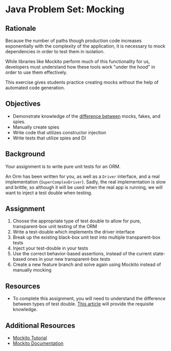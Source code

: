 # Java Problem Set: Mocking

## Rationale

Because the number of paths though production code increases exponentially with the complexity of the application, it is necessary to mock dependencies in order to test them in isolation.

While libraries like Mockito perform much of this functionality for us, developers must understand how these tools work "under the hood" in order to use them effectively.

This exercise gives students practice creating mocks without the help of automated code generation.

## Objectives

- Demonstrate knowledge of the [difference between](https://martinfowler.com/articles/mocksArentStubs.html) mocks, fakes, and spies.
- Manually create spies
- Write code that utilizes constructor injection
- Write tests that utilize spies and DI

## Background

Your assignment is to write pure unit tests for an ORM.

An Orm has been written for you, as well as a `Driver` interface, and a real implementation (`SuperComplexDriver`). Sadly, the real implementation is slow and brittle, so although it will be used when the real app is running, we will want to inject a test double when testing.

## Assignment

1. Choose the appropriate type of test double to allow for pure, transparent-box unit testing of the ORM
1. Write a test-double which implements the driver interface
1. Break up the existing black-box unit test into multiple transparent-box tests
1. Inject your test-double in your tests
1. Use the correct behavior-based assertions, instead of the current state-based ones in your new transparent-box tests
1. Create a new feature branch and solve again using Mockito instead of manually mocking

## Resources

- To complete this assignment, you will need to understand the difference between types of test double. [This article](https://martinfowler.com/articles/mocksArentStubs.html) will provide the requisite knowledge.

## Additional Resources

- [Mockito Tutorial](http://site.mockito.org/)
- [Mockito Documentation](https://static.javadoc.io/org.mockito/mockito-core/2.13.0/org/mockito/Mockito.html#1)
   